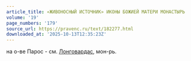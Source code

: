 ```yaml
---
article_title: «ЖИВОНОСНЫЙ ИСТОЧНИК» ИКОНЫ БОЖИЕЙ МАТЕРИ МОНАСТЫРЬ
volume: '19'
page_numbers: '179'
source_url: https://pravenc.ru/text/182277.html
downloaded_at: '2025-10-13T12:35:23Z'
---
```


на о-ве Парос - см. [Лонговардас](https://pravenc.ru/text/Лонговардас.html), мон-рь.
